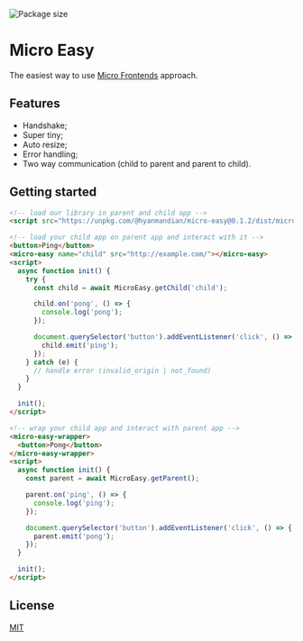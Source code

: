 ![Package size](https://badgen.net/bundlephobia/minzip/@hyanmandian/micro-easy)

# Micro Easy

The easiest way to use [Micro Frontends](https://micro-frontends.org/) approach.

## Features

- Handshake;
- Super tiny;
- Auto resize;
- Error handling;
- Two way communication (child to parent and parent to child).

## Getting started

```html
<!-- load our library in parent and child app -->
<script src="https://unpkg.com/@hyanmandian/micro-easy@0.1.2/dist/micro-easy.umd.production.min.js"></script>

<!-- load your child app on parent app and interact with it -->
<button>Ping</button>
<micro-easy name="child" src="http://example.com/"></micro-easy>
<script>
  async function init() {
    try {
      const child = await MicroEasy.getChild('child');

      child.on('pong', () => {
        console.log('pong');
      });

      document.querySelector('button').addEventListener('click', () => {
        child.emit('ping');
      });
    } catch (e) {
      // handle error (invalid_origin | not_found)
    }
  }

  init();
</script>

<!-- wrap your child app and interact with parent app -->
<micro-easy-wrapper>
  <button>Pong</button>
</micro-easy-wrapper>
<script>
  async function init() {
    const parent = await MicroEasy.getParent();

    parent.on('ping', () => {
      console.log('ping');
    });

    document.querySelector('button').addEventListener('click', () => {
      parent.emit('pong');
    });
  }

  init();
</script>
```

## License

[MIT](LICENSE)
